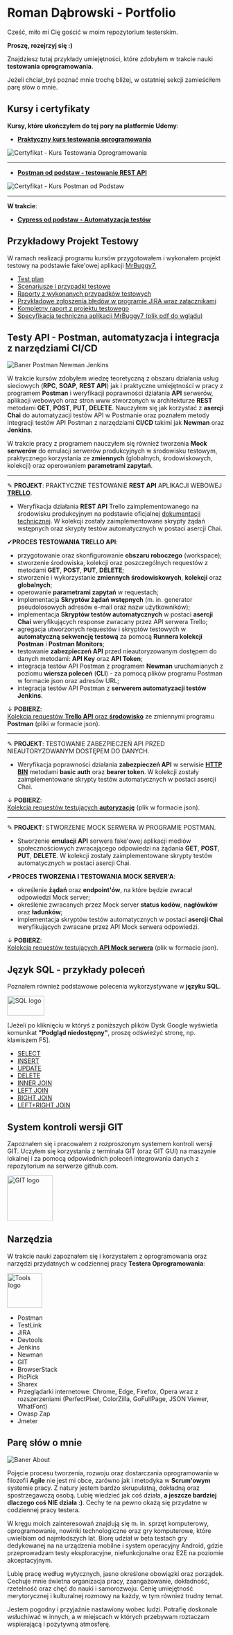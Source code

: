 # Roman Dąbrowski - Portfolio
Cześć, miło mi Cię gościć w moim repozytorium testerskim.

<b>Proszę, rozejrzyj się :)</b>

Znajdziesz tutaj przykłady umiejętności, które zdobyłem w trakcie nauki <b>testowania oprogramowania</b>.

Jeżeli chciał_byś poznać mnie trochę bliżej, w ostatniej sekcji zamieściłem parę słów o mnie.

## Kursy i certyfikaty

<b>Kursy, które ukończyłem do tej pory na platformie Udemy</b>:

* <a href="https://www.udemy.com/course/praktyczny-kurs-testowania-oprogramowania/?kw=praktyczny+kurs+testowania&src=sac"><b>Praktyczny kurs testowania oprogramowania</b></a>

<img src="https://github.com/RomanDabrowski89/Resources/blob/0f9ade2bfed078ff73d2859c90eab205106e00d3/Certyfikat%20-%20Kurs%20Testowania%20Oprogramowania.png" alt="Certyfikat - Kurs Testowania Oprogramowania">
<hr>

* <a href="https://www.udemy.com/course/postman-od-podstaw-testowanie-rest-api/"><b>Postman od podstaw - testowanie REST API</b></a>

<img src="https://github.com/RomanDabrowski89/Resources/blob/main/Certyfikat%20-%20Kurs%20Postman%20od%20podstaw.png" alt="Certyfikat - Kurs Postman od Podstaw">
<hr>

<b>W trakcie</b>:

* <a href="https://www.udemy.com/course/cypress-od-podstaw/"><b>Cypress od podstaw - Automatyzacja testów</b></a>

## Przykładowy Projekt Testowy
W ramach realizacji programu kursów przygotowałem i wykonałem projekt testowy na podstawie fake'owej aplikacji <a href="http://mrbuggy.pl">MrBuggy7.</a>
* <a href="https://drive.google.com/file/d/1EECXOz-r8O28YpjqDiTg6zASwV-j1f5D/view?usp=sharing">Test plan</a>
* <a href="https://drive.google.com/file/d/1dJUUCbfbufjuhbVU7GxnM6ukjo6JlonJ/view?usp=sharing">Scenariusze i przypadki testowe</a>
* <a href="https://drive.google.com/drive/folders/1y3APODqmUxKS-DIqTkJtHAdyJ3WuCIy-?usp=sharing">Raporty z wykonanych przypadków testowych</a>
* <a href="https://drive.google.com/drive/folders/14_-K_8wi1qG5-IP2dDzeBs5KOgVLuJrT?usp=sharing">Przykładowe zgłoszenia błędów w programie JIRA wraz załącznikami</a>
* <a href="https://drive.google.com/file/d/1e048GXPURkOsNt55zcx6zMUQvg67NJGS/view?usp=sharing">Kompletny raport z projektu testowego</a>
* <a href="https://drive.google.com/file/d/1L691Ou5MtI0tLph0aR7kJzXtMXUG_VbT/view?usp=sharing">Specyfikacja techniczna aplikacji MrBuggy7 (plik pdf do wglądu)</a>

## Testy API - Postman, automatyzacja i integracja z narzędziami CI/CD
<img src="https://github.com/RomanDabrowski89/Resources/blob/8b9ade79eaa7bdbd1db05070ca6cd9496dc8c3b5/Baner_Postman%2BNewman%2BJenkins.png" alt="Baner Postman Newman Jenkins">

W trakcie kursów zdobyłem wiedzę teoretyczną z obszaru działania usług sieciowych (<b>RPC</b>, <b>SOAP</b>, <b>REST API</b>) jak i praktyczne umiejętności w pracy z programem <b>Postman</b> i weryfikacji poprawności działania <b>API</b> serwerów, aplikacji webowych oraz stron www stworzonych w architekturze <b>REST</b> metodami <b>GET</b>, <b>POST</b>, <b>PUT</b>, <b>DELETE</b>. Nauczyłem się jak korzystać z <b>asercji Chai</b> do automatyzacji testów API w Postmanie oraz poznałem metody integracji testów API Postman z narzędziami <b>CI/CD</b> takimi jak <b>Newman</b> oraz <b>Jenkins</b>.

W trakcie pracy z programem nauczyłem się również tworzenia <b>Mock serwerów</b> do emulacji serwerów produkcyjnych w środowisku testowym, praktycznego korzystania ze <b>zmiennych</b> (globalnych, środowiskowych, kolekcji) oraz operowaniem <b>parametrami zapytań</b>.

<hr>

<p>&#9998; <b>PROJEKT</b>: PRAKTYCZNE TESTOWANIE <b>REST API</b> APLIKACJI WEBOWEJ <a href="https://trello.com/pl"><b>TRELLO</b></a>.
  
* Weryfikacja działania <b>REST API</b> Trello zaimplementowanego na środowisku produkcyjnym na podstawie oficjalnej <a href="https://developer.atlassian.com/cloud/trello/guides/rest-api/api-introduction/">dokumentacji technicznej</a>. W kolekcji zostały zaimplementowane skrypty żądań wstępnych oraz skrypty testów automatycznych w postaci asercji Chai.</p>

<p>&#10004;<b>PROCES TESTOWANIA TRELLO API</b>:</p>

* przygotowanie oraz skonfigurowanie <b>obszaru roboczego</b> (workspace);
* stworzenie środowiska, kolekcji oraz poszczególnych requestów z metodami <b>GET</b>, <b>POST</b>, <b>PUT</b>, <b>DELETE</b>;
* stworzenie i wykorzystanie <b>zmiennych środowiskowych</b>, <b>kolekcji</b> oraz <b>globalnych</b>;
* operowanie <b>parametrami zapytań</b> w requestach;
* implementacja <b>Skryptów żądań wstępnych</b> (m. in. generator pseudolosowych adresów e-mail oraz nazw użytkowników);
* implementacja <b>Skryptów testów automatycznych</b> w postaci <b>asercji Chai</b> weryfikujących response zwracany przez API serwera Trello;
* agregacja utworzonych requestów i skryptów testowych w <b>automatyczną sekwencję testową</b> za pomocą <b>Runnera kolekcji Postman</b> i <b>Postman Monitors</b>;
* testowanie <b>zabezpieczeń API</b> przed nieautoryzowanym dostępem do danych metodami: <b>API Key</b> oraz <b>API Token</b>;
* integracja testów API Postman z programem <b>Newman</b> uruchamianych z poziomu <b>wiersza poleceń</b> (<b>CLI</b>) - za pomocą plików programu Postman w formacie json oraz adresów URL;
* integracja testów API Postman z <b>serwerem automatyzacji testów Jenkins</b>.

<p>&#8595; <b>POBIERZ</b>:<br><a href="https://drive.google.com/drive/folders/1PmoPQfls-4R0QhqPbrtvFfnpM6NWqx8G?usp=sharing">Kolekcja requestów <b>Trello API</b> oraz <b>środowisko</b></a> ze zmiennymi programu <b>Postman</b> (pliki w formacie json).</p>

<hr>

<p>&#9998; <b>PROJEKT</b>: TESTOWANIE ZABEZPIECZEŃ API PRZED NIEAUTORYZOWANYM DOSTĘPEM DO DANYCH.

* Weryfikacja poprawności działania <b>zabezpieczeń API</b> w serwisie <a href="https://httpbin.org"><b>HTTP BIN</b></a> metodami <b>basic auth</b> oraz <b>bearer token</b>. W kolekcji zostały zaimplementowane skrypty testów automatycznych w postaci asercji Chai.

<p>&#8595; <b>POBIERZ</b>:<br><a href="https://drive.google.com/drive/folders/1IV7Lj_TcqSkBcHH2uD6OD1uoPQkYADwH?usp=sharing">Kolekcja requestów testujących <b>autoryzację</b></a> (plik w formacie json).</p>

<hr>

<p>&#9998; <b>PROJEKT</b>: STWORZENIE MOCK SERWERA W PROGRAMIE POSTMAN.
  
* Stworzenie <b>emulacji API</b> serwera fake'owej aplikacji mediów społecznościowych zwracającego odpowiedzi na żądania <b>GET</b>, <b>POST</b>, <b>PUT</b>, <b>DELETE</b>. W kolekcji zostały zaimplementowane skrypty testów automatycznych w postaci asercji Chai.

<p>&#10004;<b>PROCES TWORZENIA I TESTOWANIA MOCK SERVER'A</b>:</p>

* określenie <b>żądań</b> oraz <b>endpoint'ów</b>, na które będzie zwracał odpowiedzi Mock server;
* określenie zwracanych przez Mock server <b>status kodów</b>, <b>nagłówków</b> oraz <b>ładunków</b>;
* implementacja skryptów testów automatycznych w postaci <b>asercji Chai</b> weryfikujących zwracane przez API Mock serwera odpowiedzi.

<p>&#8595; <b>POBIERZ</b>:<br><a href="https://drive.google.com/drive/folders/1FfKpYjDsUHPYp44xtUHIquT5X4NY6iG_?usp=sharing">Kolekcja requestów testujących <b>API Mock serwera</b></a> (plik w formacie json).</p>

## Język SQL - przykłady poleceń

Poznałem również podstawowe polecenia wykorzystywane w <b>języku SQL</b>.

<img src="https://github.com/RomanDabrowski89/Resources/blob/cb5168f9f624191e156997a8c51c8c2d6e76828c/SQL%20logo.png" width="85" height="45" alt="SQL logo">

[Jeżeli po kliknięciu w któryś z poniższych plików Dysk Google wyświetla komunikat <b>"Podgląd niedostępny"</b>, proszę odświeżyć stronę, np. klawiszem F5].

* <a href="https://drive.google.com/drive/folders/1k9RvWRgV-NecmNqAZr5nGUCgi8xf1F36?usp=sharing">SELECT</a>
* <a href="https://drive.google.com/drive/folders/1vxCQLkX9v1hNSGJGEsf1xZKTkKXALCO7?usp=sharing">INSERT</a>
* <a href="https://drive.google.com/drive/folders/1QgzH_fCcGW_zX-1kg0w3YrrrDmwbllCh?usp=sharing">UPDATE</a>
* <a href="https://drive.google.com/drive/folders/11hlbF4pKjT4UxfabQap6mIHOTzbGGx3B?usp=sharing">DELETE</a>
* <a href="https://drive.google.com/drive/folders/1yOBUHk2ALxw3GHf7lge89a_ZwEUZwQYW?usp=sharing">INNER JOIN</a>
* <a href="https://drive.google.com/file/d/1tymCcd0n7uee9DUG-Kmy65nuS8vPSF79/view?usp=sharing">LEFT JOIN</a>
* <a href="https://drive.google.com/file/d/1sDHbuJc2cDP-nmeH5av_QCQ1bc25j5QJ/view?usp=sharing">RIGHT JOIN</a>
* <a href="https://drive.google.com/file/d/1ZI857Ml3Oac8-oX51H-n8LvFz0HpoKS6/view?usp=sharing">LEFT+RIGHT JOIN</a>

## System kontroli wersji GIT

Zapoznałem się i pracowałem z rozproszonym systemem kontroli wersji GIT. Uczyłem się korzystania z terminala GIT (oraz GIT GUI) na maszynie lokalnej i za pomocą odpowiednich poleceń integrowania danych z repozytorium na serwerze github.com.

<img src="https://github.com/RomanDabrowski89/Resources/blob/4ed9ce972512276cf6239b962a5f0dbadb3e5840/GIT%20logo.png" width="105" height="105" alt="GIT logo">

## Narzędzia
W trakcie nauki zapoznałem się i korzystałem z oprogramowania oraz narzędzi przydatnych w codziennej pracy <b>Testera Oprogramowania</b>:

<img src="https://github.com/RomanDabrowski89/Resources/blob/a2870ddefcb02626343642f1fa6322d7b6863cbc/Tools%20logo.png" width="80" height="80" alt="Tools logo">

* Postman
* TestLink
* JIRA
* Devtools
* Jenkins
* Newman
* GIT
* BrowserStack
* PicPick
* Sharex
* Przeglądarki internetowe: Chrome, Edge, Firefox, Opera wraz z rozszerzeniami (PerfectPixel, ColorZilla, GoFullPage, JSON Viewer, WhatFont)
* Owasp Zap
* Jmeter
## Parę słów o mnie
<img src="https://github.com/RomanDabrowski89/Resources/blob/7fccdf36dc81655cb50c9bd8f7a411a20896b1ce/Baner%20About.png" alt="Baner About">

Pojęcie procesu tworzenia, rozwoju oraz dostarczania oprogramowania w filozofii <b>Agile</b> nie jest mi obce, zarówno jak i metodyka w <b>Scrum'owym</b> systemie pracy.
Z natury jestem bardzo skrupulatną, dokładną oraz spostrzegawczą osobą. Lubię wiedzieć jak coś działa, <b>a jeszcze bardziej dlaczego coś NIE działa :)</b>. Cechy te na pewno okażą się przydatne w codziennej pracy testera.

W kręgu moich zainteresowań znajdują się m. in. sprzęt komputerowy, oprogramowanie, nowinki technologiczne oraz gry komputerowe, które uwielbiam od najmłodszych lat. Biorę udział w beta testach gry dedykowanej na na urządzenia mobilne i system operacyjny Android, gdzie przeprowadzam testy eksploracyjne, niefunkcjonalne oraz E2E na poziomie akceptacyjnym.

Lubię pracę według wytycznych, jasno określone obowiązki oraz porządek. Cechuje mnie świetna organizacja pracy, zaangażowanie, dokładność, rzetelność oraz chęć do nauki i samorozwoju. Cenię umiejętność merytorycznej i kulturalnej rozmowy na każdy, w tym również trudny temat.

Jestem pogodny i przyjaźnie nastawiony wobec ludzi. Potrafię doskonale wsłuchiwać w innych, a w miejscach w których przebywam roztaczam wspierającą i pozytywną atmosferę.
